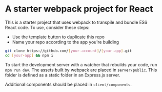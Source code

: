 # A starter webpack project for React

This is a starter project that uses webpack to transpile and bundle ES6 React code. To use, consider these steps:

* Use the template button to duplicate this repo
* Name your repo according to the app you're building

```sh
git clone https://github.com/[your-account]/[your-app].git
cd [your-app] && npm i
```

To start the development server with a watcher that rebuilds your code, run `npm run dev`. The assets built by webpack are placed in `server/public`. This folder is defined as a static folder in an Express.js server.

Additional components should be placed in `client/components`.
